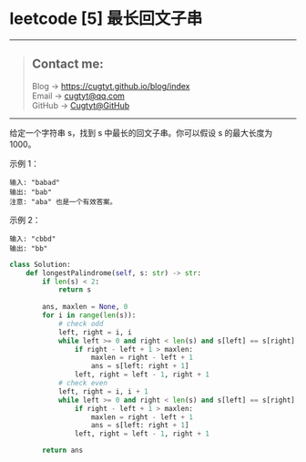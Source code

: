 # leetcode [5] 最长回文子串

---
> ## Contact me:
> Blog -> <https://cugtyt.github.io/blog/index>  
> Email -> <cugtyt@qq.com>  
> GitHub -> [Cugtyt@GitHub](https://github.com/Cugtyt)

---

给定一个字符串 s，找到 s 中最长的回文子串。你可以假设 s 的最大长度为 1000。

示例 1：
```
输入: "babad"
输出: "bab"
注意: "aba" 也是一个有效答案。
```

示例 2：
```
输入: "cbbd"
输出: "bb"
```

``` python
class Solution:
    def longestPalindrome(self, s: str) -> str:
        if len(s) < 2:
            return s
        
        ans, maxlen = None, 0
        for i in range(len(s)):
            # check odd
            left, right = i, i
            while left >= 0 and right < len(s) and s[left] == s[right]:
                if right - left + 1 > maxlen:
                    maxlen = right - left + 1
                    ans = s[left: right + 1]
                left, right = left - 1, right + 1
            # check even
            left, right = i, i + 1
            while left >= 0 and right < len(s) and s[left] == s[right]:
                if right - left + 1 > maxlen:
                    maxlen = right - left + 1
                    ans = s[left: right + 1]
                left, right = left - 1, right + 1

        return ans
```